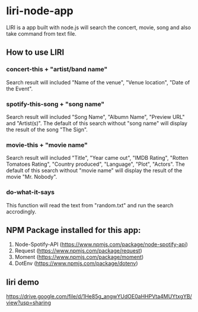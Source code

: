 # liri-node-app

LIRI is a app built with node.js will search the concert, movie, song and also take command from text file.

## How to use LIRI

### concert-this + "artist/band name"

Search result will included "Name of the venue", "Venue location", "Date of the Event".

### spotify-this-song + "song name"

Search result will included "Song Name", "Albumn Name", "Preview URL" and "Artist(s)".
The default of this search without "song name" will display the result of the song "The Sign".

### movie-this + "movie name"

Search result will included "Title", "Year came out", "IMDB Rating", "Rotten Tomatoes Rating", "Country produced", "Language", "Plot", "Actors".
The default of this search without "movie name" will display the result of the movie "Mr. Nobody".

### do-what-it-says

This function will read the text from "random.txt" and run the search accrodingly.

## NPM Package installed for this app:

1. Node-Spotify-API (https://www.npmjs.com/package/node-spotify-api)
2. Request (https://www.npmjs.com/package/request)
3. Moment (https://www.npmjs.com/package/moment)
4. DotEnv (https://www.npmjs.com/package/dotenv)

## liri demo

https://drive.google.com/file/d/1He85g_angwYUdOE0aHHPVta4MUYtxgYB/view?usp=sharing